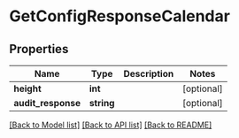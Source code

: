 # GetConfigResponseCalendar

## Properties
Name | Type | Description | Notes
------------ | ------------- | ------------- | -------------
**height** | **int** |  | [optional] 
**audit_response** | **string** |  | [optional] 

[[Back to Model list]](../README.md#documentation-for-models) [[Back to API list]](../README.md#documentation-for-api-endpoints) [[Back to README]](../README.md)


